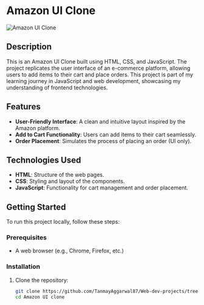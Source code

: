 # Amazon UI Clone

![Amazon UI Clone](https://via.placeholder.com/600x200?text=Amazon+UI+Clone) <!-- Add an actual screenshot of your project here -->

## Description

This is an Amazon UI Clone built using HTML, CSS, and JavaScript. The project replicates the user interface of an e-commerce platform, allowing users to add items to their cart and place orders. This project is part of my learning journey in JavaScript and web development, showcasing my understanding of frontend technologies.

## Features

- **User-Friendly Interface**: A clean and intuitive layout inspired by the Amazon platform.
- **Add to Cart Functionality**: Users can add items to their cart seamlessly.
- **Order Placement**: Simulates the process of placing an order (UI only).

## Technologies Used

- **HTML**: Structure of the web pages.
- **CSS**: Styling and layout of the components.
- **JavaScript**: Functionality for cart management and order placement.

## Getting Started

To run this project locally, follow these steps:

### Prerequisites

- A web browser (e.g., Chrome, Firefox, etc.)

### Installation

1. Clone the repository:

   ```bash
   git clone https://github.com/TanmayAggarwal87/Web-dev-projects/tree/65164a1ad3006d534f3c7d02a78e25083bcab939/Amazon%20UI%20clone
   cd Amazon UI clone

